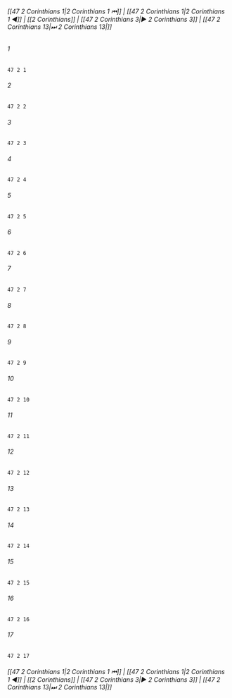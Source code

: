 
###### [[47 2 Corinthians 1|2 Corinthians 1 ⏮]] | [[47 2 Corinthians 1|2 Corinthians 1 ◀]] | [[2 Corinthians]] | [[47 2 Corinthians 3|▶ 2 Corinthians 3]] | [[47 2 Corinthians 13|⏭ 2 Corinthians 13|]]

###### 1
``` verse
47 2 1 
```
###### 2
``` verse
47 2 2 
```
###### 3
``` verse
47 2 3 
```
###### 4
``` verse
47 2 4 
```
###### 5
``` verse
47 2 5 
```
###### 6
``` verse
47 2 6 
```
###### 7
``` verse
47 2 7 
```
###### 8
``` verse
47 2 8 
```
###### 9
``` verse
47 2 9 
```
###### 10
``` verse
47 2 10 
```
###### 11
``` verse
47 2 11 
```
###### 12
``` verse
47 2 12 
```
###### 13
``` verse
47 2 13 
```
###### 14
``` verse
47 2 14 
```
###### 15
``` verse
47 2 15 
```
###### 16
``` verse
47 2 16 
```
###### 17
``` verse
47 2 17 
```

###### [[47 2 Corinthians 1|2 Corinthians 1 ⏮]] | [[47 2 Corinthians 1|2 Corinthians 1 ◀]] | [[2 Corinthians]] | [[47 2 Corinthians 3|▶ 2 Corinthians 3]] | [[47 2 Corinthians 13|⏭ 2 Corinthians 13|]]

